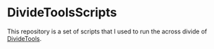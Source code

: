 # DivideToolsScripts

This repository is a set of scripts that I used to run the across divide of [DivideTools](https://github.com/amforte/DivideTools).
